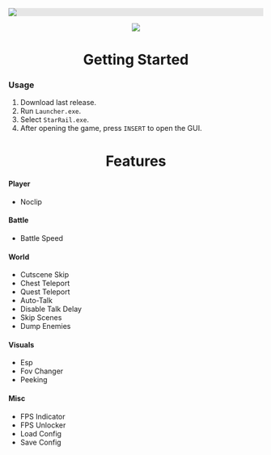 <p align="center">
  <img style="display: block;-webkit-user-select: none;margin: auto;background-color: hsl(0, 0%, 90%);transition: background-color 300ms;" src="https://imgur.com/a/YZEEgyv.png">
</p>

<p align="center">
 <a href="https://discord.gg/tPKFCs4VbB"><img src="https://img.shields.io/discord/1207191906958975006?label=Discord&logo=discord&style=for-the-badge&color=blue"></a>
</p>

<h1 align="center">Getting Started</h1>

### Usage

1. Download last release.
2. Run `Launcher.exe`.
3. Select `StarRail.exe`.
4. After opening the game, press `INSERT` to open the GUI.

<h1 align="center">Features</h1>

#### Player

- Noclip

#### Battle

- Battle Speed

#### World

- Cutscene Skip
- Chest Teleport
- Quest Teleport
- Auto-Talk
- Disable Talk Delay
- Skip Scenes
- Dump Enemies

#### Visuals

- Esp
- Fov Changer
- Peeking

#### Misc

- FPS Indicator
- FPS Unlocker
- Load Config
- Save Config
